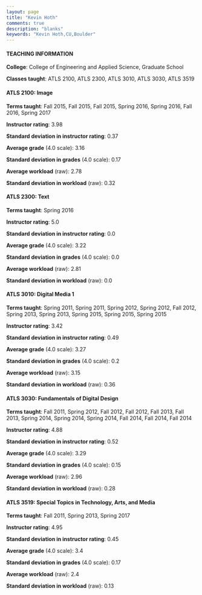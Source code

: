 ```yaml
---
layout: page
title: "Kevin Hoth" 
comments: true
description: "blanks"
keywords: "Kevin Hoth,CU,Boulder"
---
```

<head>
<script src="https://ajax.googleapis.com/ajax/libs/jquery/2.1.3/jquery.min.js"></script>
<script src="https://dl.dropboxusercontent.com/s/pc42nxpaw1ea4o9/highcharts.js?dl=0"></script>
<!-- <script src="../assets/js/highcharts.js"></script> -->
<style type="text/css">@font-face {
	font-family: "Bebas Neue";
	src: url(https://www.filehosting.org/file/details/544349/BebasNeue Regular.otf) format("opentype");
	}
	h1.Bebas { 
		font-family: "Bebas Neue", Verdana, Tahoma;
	}
</style>
</head>
	   
#### TEACHING INFORMATION

**College**: College of Engineering and Applied Science, Graduate School

**Classes taught**: ATLS 2100, ATLS 2300, ATLS 3010, ATLS 3030, ATLS 3519

#### ATLS 2100: Image

**Terms taught**: Fall 2015, Fall 2015, Fall 2015, Spring 2016, Spring 2016, Fall 2016, Spring 2017

**Instructor rating**: 3.98

**Standard deviation in instructor rating**: 0.37

**Average grade** (4.0 scale): 3.16

**Standard deviation in grades** (4.0 scale): 0.17

**Average workload** (raw): 2.78

**Standard deviation in workload** (raw): 0.32

#### ATLS 2300: Text

**Terms taught**: Spring 2016

**Instructor rating**: 5.0

**Standard deviation in instructor rating**: 0.0

**Average grade** (4.0 scale): 3.22

**Standard deviation in grades** (4.0 scale): 0.0

**Average workload** (raw): 2.81

**Standard deviation in workload** (raw): 0.0

#### ATLS 3010: Digital Media 1

**Terms taught**: Spring 2011, Spring 2011, Spring 2012, Spring 2012, Fall 2012, Spring 2013, Spring 2013, Spring 2015, Spring 2015, Spring 2015

**Instructor rating**: 3.42

**Standard deviation in instructor rating**: 0.49

**Average grade** (4.0 scale): 3.27

**Standard deviation in grades** (4.0 scale): 0.2

**Average workload** (raw): 3.15

**Standard deviation in workload** (raw): 0.36

#### ATLS 3030: Fundamentals of Digital Design

**Terms taught**: Fall 2011, Spring 2012, Fall 2012, Fall 2012, Fall 2013, Fall 2013, Spring 2014, Spring 2014, Spring 2014, Fall 2014, Fall 2014, Fall 2014

**Instructor rating**: 4.88

**Standard deviation in instructor rating**: 0.52

**Average grade** (4.0 scale): 3.29

**Standard deviation in grades** (4.0 scale): 0.15

**Average workload** (raw): 2.96

**Standard deviation in workload** (raw): 0.28

#### ATLS 3519: Special Topics in Technology, Arts, and Media

**Terms taught**: Fall 2011, Spring 2013, Spring 2017

**Instructor rating**: 4.95

**Standard deviation in instructor rating**: 0.45

**Average grade** (4.0 scale): 3.4

**Standard deviation in grades** (4.0 scale): 0.17

**Average workload** (raw): 2.4

**Standard deviation in workload** (raw): 0.13

